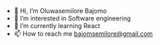 - 👋 Hi, I’m Oluwasemilore Bajomo
- 👀 I’m interested in Software engineering
- 🌱 I’m currently learning React 
- 📫 How to reach me bajomsemilore@gmail.com

<!---
Sbtech24/Sbtech24 is a ✨ special ✨ repository because its `README.md` (this file) appears on your GitHub profile.
You can click the Preview link to take a look at your changes.
--->
